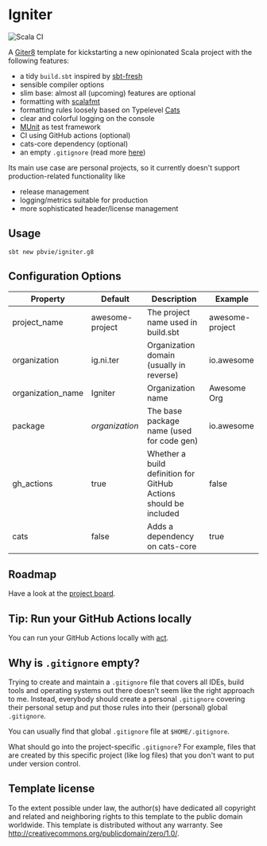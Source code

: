 # Igniter

![Scala CI](https://github.com/pbvie/igniter.g8/workflows/Scala%20CI/badge.svg?branch=master)

A [Giter8](http://www.foundweekends.org/giter8/) template for kickstarting a new opinionated Scala project with the following features:

* a tidy `build.sbt` inspired by [sbt-fresh](https://github.com/sbt/sbt-fresh/)
* sensible compiler options
* slim base: almost all (upcoming) features are optional
* formatting with [scalafmt](https://scalameta.org/scalafmt/)
* formatting rules loosely based on Typelevel [Cats](https://github.com/typelevel/cats)
* clear and colorful logging on the console
* [MUnit](https://scalameta.org/munit/) as test framework
* CI using GitHub actions (optional)
* cats-core dependency (optional)
* an empty `.gitignore` (read more [here](#why-is-gitignore-empty))

Its main use case are personal projects, so it currently doesn't support production-related functionality like

* release management
* logging/metrics suitable for production
* more sophisticated header/license management

## Usage

```
sbt new pbvie/igniter.g8
```

## Configuration Options

| Property          | Default         | Description                                                      | Example         |
| ----------------- | --------------- | ---------------------------------------------------------------- | --------------- |
| project_name      | awesome-project | The project name used in build.sbt                               | awesome-project |
| organization      | ig.ni.ter       | Organization domain (usually in reverse)                         | io.awesome      |
| organization_name | Igniter         | Organization name                                                | Awesome Org     |
| package           | $organization$  | The base package name (used for code gen)                        | io.awesome      |
| gh_actions        | true            | Whether a build definition for GitHub Actions should be included | false           |
| cats              | false           | Adds a dependency on cats-core                                   | true            |

## Roadmap

Have a look at the [project board](https://github.com/pbvie/igniter.g8/projects/2).

## Tip: Run your GitHub Actions locally

You can run your GitHub Actions locally with [act]("https://github.com/nektos/act").

## Why is `.gitignore` empty?

Trying to create and maintain a `.gitignore` file that covers all IDEs, build tools and operating systems out there doesn't seem like the right approach to me. Instead, everybody should create a personal `.gitignore` covering their personal setup and put those rules into their (personal) global `.gitignore`.

You can usually find that global `.gitignore` file at `$HOME/.gitignore`.

What should go into the project-specific `.gitignore`? For example, files that are created by this specific project (like log files) that you don't want to put under version control.

## Template license

To the extent possible under law, the author(s) have dedicated all copyright and related
and neighboring rights to this template to the public domain worldwide.
This template is distributed without any warranty. See <http://creativecommons.org/publicdomain/zero/1.0/>.
